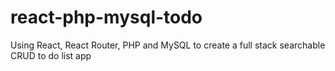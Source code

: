 # react-php-mysql-todo
Using React, React Router, PHP and MySQL to create a full stack searchable CRUD to do list app
